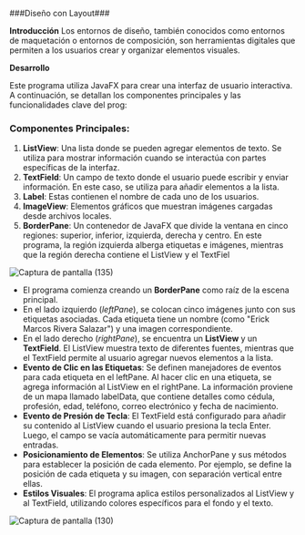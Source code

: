 ###Diseño con Layout###

**Introducción**
Los entornos de diseño, también conocidos  como entornos de maquetación o entornos de composición, son herramientas digitales que permiten a los usuarios crear y organizar elementos visuales.

**Desarrollo**

Este programa utiliza JavaFX para crear una interfaz de usuario interactiva. A continuación, se detallan los componentes principales y las funcionalidades clave del prog:


### Componentes Principales:

1. **ListView**: Una lista donde se pueden agregar elementos de texto. Se utiliza para mostrar información cuando se interactúa con partes específicas de la interfaz.
2. **TextField**: Un campo de texto donde el usuario puede escribir y enviar información. En este caso, se utiliza para añadir elementos a la lista.
3. **Label**: Estas contienen el nombre de cada uno de los usuarios.
4. **ImageView**: Elementos gráficos que muestran imágenes cargadas desde archivos locales.
5. **BorderPane**: Un contenedor de JavaFX que divide la ventana en cinco regiones: superior, inferior, izquierda, derecha y centro. En este programa, la región izquierda alberga etiquetas e imágenes, mientras que la región derecha contiene el ListView y el TextFiel


![Captura de pantalla (135)](https://github.com/Dayana-Sabando/tarea/assets/168872451/38ff506f-8250-45fb-9d7b-6fb3ac292d61)



- El programa comienza creando un **BorderPane** como raíz de la escena principal.
- En el lado izquierdo (*leftPane*), se colocan cinco imágenes junto con sus etiquetas asociadas. Cada etiqueta tiene un nombre (como "Erick Marcos Rivera Salazar") y una imagen correspondiente.
- En el lado derecho (*rightPane*), se encuentra un **ListView** y un **TextField**. El ListView muestra texto de diferentes fuentes, mientras que el TextField permite al usuario agregar nuevos elementos a la lista.
- **Evento de Clic en las Etiquetas**: Se definen manejadores de eventos para cada etiqueta en el leftPane. Al hacer clic en una etiqueta, se agrega información al ListView en el rightPane. La información proviene de un mapa llamado labelData, que contiene detalles como cédula, profesión, edad, teléfono, correo electrónico y fecha de nacimiento.
- **Evento de Presión de Tecla**: El TextField está configurado para añadir su contenido al ListView cuando el usuario presiona la tecla Enter. Luego, el campo se vacía automáticamente para permitir nuevas entradas.
- **Posicionamiento de Elementos**: Se utiliza AnchorPane y sus métodos para establecer la posición de cada elemento. Por ejemplo, se define la posición de cada etiqueta y su imagen, con separación vertical entre ellas.
- **Estilos Visuales**: El programa aplica estilos personalizados al ListView y al TextField, utilizando colores específicos para el fondo y el texto.


![Captura de pantalla (130)](https://github.com/Dayana-Sabando/tarea/assets/168872451/8e92d8ae-3cc1-481f-9bc6-d569238d4111)
